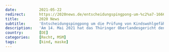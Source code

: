 ```yaml
---
date:          2021-05-22
redirect:      https://2020news.de/entscheidungspingpong-um-%c2%a7-1666-bgb/
title:         2020 News
subtitle:      'Entscheidungspingpong um die Prüfung von Kindswohlgefährdungen gem. § 1666 BGB'
description:   'Am 14. Mai 2021 hat das Thüringer Oberlandesgericht den Rechtsweg zum Familiengericht wegen einer möglichen Kindswohlgefährdung durch Masken-, Abstands- und Testpflicht in der Schule für unzulässig erklärt. Mit dieser Entscheidung sei das Sensationsurteil aus Weimar aufgehoben worden und, so vermittelt die Berichterstattung in Spiegel, Focus etc., der Weg zu den Familiengerichten verschlossen. Es bestehen jedoch […]'
country:       [DE]
categories:    [Recht, MSM]
tags:          [kind, maske]
---
```

